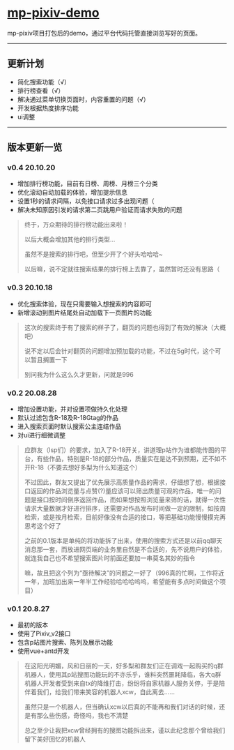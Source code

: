 # [mp-pixiv-demo](http://mphdl.gitee.io/mp-pixiv-demo)

mp-pixiv项目打包后的demo，通过平台代码托管直接浏览写好的页面。

***

## 更新计划

- 简化搜索功能（√）
- 排行榜查看（√）
- 解决通过菜单切换页面时，内容重置的问题（√）
- 开发根据热度排序功能
- ui调整

---

## 版本更新一览

### v0.4 20.10.20

- 增加排行榜功能，目前有日榜、周榜、月榜三个分类
- 优化滚动自动加载的体验，增加提示信息
- 设置1秒的请求间隔，以免接口请求过多出现问题（
- 解决未知原因引发的请求第二页跳用户验证而请求失败的问题

> 终于，万众期待的排行榜功能出来啦！
> 
> 以后大概会增加其他的排行类型…
> 
> 虽然不是搜索的排行吧，但至少开了个好头哈哈哈~
> 
> 以后嘛，说不定就往搜索结果的排行榜上去靠了，虽然暂时还没有思路（

### v0.3 20.10.18

- 优化搜索体验，现在只需要输入想搜索的内容即可
- 新增滚动到图片结尾处自动加载下一页图片的功能

> 这次的搜索终于有了搜索的样子了，翻页的问题也得到了有效的解决（大概吧）
> 
> 说不定以后会针对翻页的问题增加预加载的功能，不过在5g时代，这个可以暂且搁置一下
> 
> 别问我为什么这么久才更新，问就是996

### v0.2 20.08.28

- 增加设置功能，并对设置项做持久化处理
- 默认过滤包含R-18及R-18Gtag的作品
- 进入搜索页面时默认搜索公主连结作品
- 对ui进行细微调整

> 应群友（lsp们）的要求，加入了R-18开关，讲道理p站作为谁都能传图的平台，有些作品，特别是R-18的部分作品，质量实在是达不到预期，还不如不开R-18（不要去想好多梨为什么知道这个）
> 
> 不过因此，群友又提出了优先展示高质量作品的需求，仔细想了想，根据接口返回的作品浏览量与点赞(?)量应该可以筛出质量可观的作品，唯一的问题是接口按时间倒序返回作品，而如果想按照浏览量来筛的话，就得一次性请求大量数据才好进行排序，还需要对作品发布时间做一定的限制，如按周检索，或是按月检索，目前好像没有合适的接口，等把基础功能慢慢摸完再思考这个好了
>
> 之前的0.1版本是单纯的将功能拆了出来，使用的搜索方式还是以前qq聊天消息那一套，而放进网页端的业务里自然是不合适的，先不说用户的体验，就连我自己也不希望搜索图片时前面还要加一串莫名其妙的指令
> 
> 嘛，故且把这个列为“亟待解决”的问题之一好了（996真的忙啊，工作将近一年，加班加出来一年半工作经验哈哈哈呜呜，希望能有多点时间做这个项目）

### v0.1 20.8.27

- 最初的版本
- 使用了Pixiv_v2接口
- 包含p站图片搜索、陈列及展示功能
- 使用vue+antd开发

> 在这阳光明媚，风和日丽的一天，好多梨和群友们正在调戏一起购买的q群机器人，使用其p站搜图功能玩的不亦乐乎，谁料突然噩耗降临，各大q群机器人开发者受到来自tx的降维打击，纷纷将自家机器人服务关停，于是陪伴着我们，给我们带来笑容的机器人xcw，自此离去……
> 
> 虽然只是一个机器人，但当确认xcw以后真的不能再和我们对话的时候，还是有那么些伤感，奇怪吗，我也不清楚
> 
> 总之至少让我把xcw曾经拥有的搜图功能拆出来，谨以此纪念那个曾给我们留下美好回忆的机器人